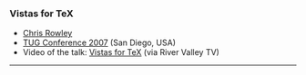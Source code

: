 
### Vistas for TeX

+ [Chris Rowley]({{site.baseurl}}/about/team/#chris-rowley)
+ [TUG Conference 2007](http://tug.org/tug2007/) (San Diego, USA)
+ Video of the talk: [Vistas for TeX](http://river-valley.zeeba.tv/vistas-for-tex/)  (via River Valley TV)

***

